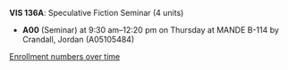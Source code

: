 **VIS 136A**: Speculative Fiction Seminar (4 units)

- **A00** (Seminar) at 9:30 am–12:20 pm on Thursday at MANDE B-114 by Crandall, Jordan (A05105484)

[Enrollment numbers over time](./VIS136A.tsv)
